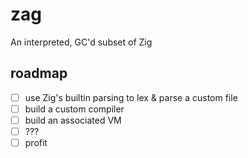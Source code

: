 # zag
An interpreted, GC'd subset of Zig

## roadmap
- [ ] use Zig's builtin parsing to lex & parse a custom file
- [ ] build a custom compiler
- [ ] build an associated VM
- [ ] ???
- [ ] profit
